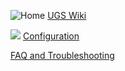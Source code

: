 ![Home](https://github.com/winder/Universal-G-Code-Sender/blob/master/ugs-platform/ugs-platform-ugscore/src/main/resources/resources/icons/home.png) [UGS Wiki](Home)

![](https://github.com/winder/Universal-G-Code-Sender/blob/master/ugs-platform/ugs-platform-ugscore/src/main/resources/resources/icons/firmware.png) [Configuration](Configuration)

[FAQ and Troubleshooting](Troubleshooting-Overview)